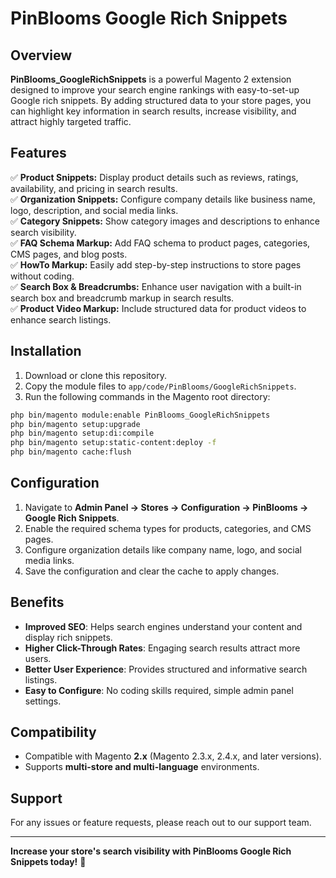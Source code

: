 # PinBlooms Google Rich Snippets

## Overview
**PinBlooms_GoogleRichSnippets** is a powerful Magento 2 extension designed to improve your search engine rankings with easy-to-set-up Google rich snippets. By adding structured data to your store pages, you can highlight key information in search results, increase visibility, and attract highly targeted traffic.

## Features
✅ **Product Snippets:** Display product details such as reviews, ratings, availability, and pricing in search results.  
✅ **Organization Snippets:** Configure company details like business name, logo, description, and social media links.  
✅ **Category Snippets:** Show category images and descriptions to enhance search visibility.  
✅ **FAQ Schema Markup:** Add FAQ schema to product pages, categories, CMS pages, and blog posts.  
✅ **HowTo Markup:** Easily add step-by-step instructions to store pages without coding.  
✅ **Search Box & Breadcrumbs:** Enhance user navigation with a built-in search box and breadcrumb markup in search results.  
✅ **Product Video Markup:** Include structured data for product videos to enhance search listings.

## Installation
1. Download or clone this repository.
2. Copy the module files to `app/code/PinBlooms/GoogleRichSnippets`.
3. Run the following commands in the Magento root directory:

```sh
php bin/magento module:enable PinBlooms_GoogleRichSnippets
php bin/magento setup:upgrade
php bin/magento setup:di:compile
php bin/magento setup:static-content:deploy -f
php bin/magento cache:flush
```

## Configuration
1. Navigate to **Admin Panel → Stores → Configuration → PinBlooms → Google Rich Snippets**.
2. Enable the required schema types for products, categories, and CMS pages.
3. Configure organization details like company name, logo, and social media links.
4. Save the configuration and clear the cache to apply changes.

## Benefits
- **Improved SEO**: Helps search engines understand your content and display rich snippets.
- **Higher Click-Through Rates**: Engaging search results attract more users.
- **Better User Experience**: Provides structured and informative search listings.
- **Easy to Configure**: No coding skills required, simple admin panel settings.

## Compatibility
- Compatible with Magento **2.x** (Magento 2.3.x, 2.4.x, and later versions).
- Supports **multi-store and multi-language** environments.

## Support
For any issues or feature requests, please reach out to our support team.

---
**Increase your store's search visibility with PinBlooms Google Rich Snippets today!** 🚀

